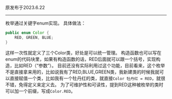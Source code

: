 原发布于2023.6.22

--------------------------

枚举通过关键字enum实现。
具体做法：

```java
public enum Color {
    RED, GREEN, BLUE;
}
```
这样一次性就定义了三个Color类，好处是可以统一管理。
构造函数也可以写在enum的代码块里，如果有构造函数的话，RED后面就可以跟一个括号，实现构造，比如RED（“参数”）。
目前还没有实际利用过这个功能，目前看来，这个枚举不是直接拿来用的，比如说我有了RED,BLUE,GREEN类，我新建类的时候我就可以直接赋值一个类，比如我有一个牡丹红的类，就直接` Color 牡丹红 = RED `，就很不错，免得定义来定义去。
为了可维护性和可读性，提到RED这种被枚举的类时可以加一个前缀，写成`Color.RED`。